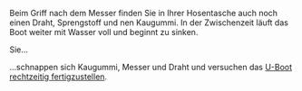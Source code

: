 Beim Griff nach dem Messer finden Sie in Ihrer Hosentasche auch noch einen Draht, Sprengstoff und nen Kaugummi.
In der Zwischenzeit läuft das Boot weiter mit Wasser voll und beginnt zu sinken.

Sie...

...schnappen sich Kaugummi, Messer und Draht und versuchen das [U-Boot rechtzeitig fertigzustellen](../MacGyver/build-uboot/uboot2.md).